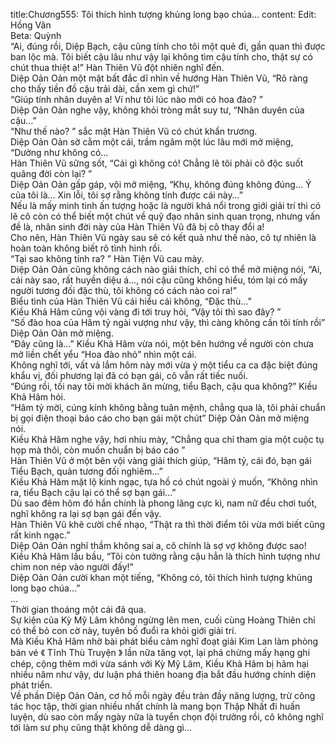 title:Chương555: Tôi thích hình tượng khủng long bạo chúa…
content:
Edit: Hồng Vân<br>Beta: Quỳnh<br>“Ai, đúng rồi, Diệp Bạch, cậu cũng tính cho tôi một quẻ đi, gần quan thì được ban lộc mà. Tôi biết cậu lâu như vậy lại không tìm cậu tính cho, thật sự có chút thua thiệt a!” Hàn Thiên Vũ đột nhiên nghĩ đến.<br>Diệp Oản Oản một mặt bất đắc dĩ nhìn về hướng Hàn Thiên Vũ, “Rõ ràng cho thấy tiền đồ cậu trải dài, cần xem gì chứ!”<br>“Giúp tính nhân duyên a! Ví như tôi lúc nào mới có hoa đào? ”<br>Diệp Oản Oản nghe vậy, không khỏi tròng mắt suy tư, “Nhân duyên của cậu…”<br>“Như thế nào? ” sắc mặt Hàn Thiên Vũ có chút khẩn trương.<br>Diệp Oản Oản sờ cằm một cái, trầm ngâm một lúc lâu mới mở miệng, “Dường như không có…<br>Hàn Thiên Vũ sững sốt, “Cái gì không có! Chẳng lẽ tôi phải cô độc suốt quãng đời còn lại? ”<br>Diệp Oản Oản gấp gáp, vội mở miệng, “Khụ, không đúng không đúng… Ý của tôi là… Xin lỗi, tôi sợ rằng không tính được cái này…”<br>Nếu là mấy minh tinh ấn tượng hoặc là người khá nổi trong giới giải trí thì có lẽ cô còn có thể biết một chút về quỹ đạo nhân sinh quan trọng, nhưng vấn đề là, nhân sinh đời này của Hàn Thiên Vũ đã bị cô thay đổi a!<br>Cho nên, Hàn Thiên Vũ ngày sau sẽ có kết quả như thế nào, cô tự nhiên là hoàn toàn không biết rõ tình hình rồi.<br>“Tại sao không tính ra? ” Hàn Tiện Vũ cau mày.<br>Diệp Oản Oản cũng không cách nào giải thích, chỉ có thể mở miệng nói, “Ai, cái này sao, rất huyền diệu á…, nói cậu cũng không hiểu, tóm lại có mấy người tương đối đặc thù, tôi không có cách nào coi ra!”<br>Biểu tình của Hàn Thiên Vũ cái hiểu cái không, “Đặc thù…”<br>Kiều Khả Hâm cũng vội vàng đi tới truy hỏi, “Vậy tôi thì sao đây? ”<br>“Số đào hoa của Hâm tỷ ngài vượng như vậy, thì càng không cần tôi tính rồi” Diệp Oản Oản mở miệng.<br>“Đây cũng là…” Kiều Khả Hâm vừa nói, một bên hướng về người còn chưa mở liền chết yểu “Hoa đào nhỏ” nhìn một cái.<br>Không nghĩ tới, vất vả lắm hôm này mới vừa ý một tiểu ca ca đặc biệt đúng khẩu vị, đối phương lại đã có bạn gái, cô vẫn rất tiếc nuối.<br>“Đúng rồi, tối nay tôi mời khách ăn mừng, tiểu Bạch, cậu qua không?” Kiều Khả Hâm hỏi.<br>“Hâm tỷ mời, cúng kính không bằng tuân mệnh, chẳng qua là, tôi phải chuẩn bị gọi điện thoại báo cáo cho bạn gái một chút” Diệp Oản Oản mở miệng nói.<br>Kiều Khả Hâm nghe vậy, hơi nhíu mày, “Chẳng qua chỉ tham gia một cuộc tụ họp mà thôi, còn muốn chuẩn bị báo cáo ”<br>Hàn Thiên Vũ ở một bên vội vàng giải thích giúp, “Hâm tỷ, cái đó, bạn gái Tiểu Bạch, quản tương đối nghiêm…”<br>Kiều Khả Hâm mặt lộ kinh ngạc, tựa hồ có chút ngoài ý muốn, “Không nhìn ra, tiểu Bạch cậu lại có thể sợ bạn gái…”<br>Dù sao đêm hôm đó hắn chính là phong lãng cực kì, nam nữ đều chơi tuốt, nghĩ không ra lại sợ bạn gái đến vậy.<br>Hàn Thiên Vũ khẽ cười chế nhạo, “Thật ra thì thời điểm tôi vừa mới biết cũng rất kinh ngạc.”<br>Diệp Oản Oản nghĩ thầm không sai a, cô chính là sợ vợ không được sao!<br>Kiều Khả Hâm lầu bầu, “Tôi còn tưởng rằng cậu hẳn là thích hình tượng như chim non nép vào người đấy!”<br>Diệp Oản Oản cười khan một tiếng, “Không có, tôi thích hình tượng khủng long bạo chúa…”<br>…<br>Thời gian thoáng một cái đã qua.<br>Sự kiện của Kỳ Mỹ Lâm không ngừng lên men, cuối cùng Hoàng Thiên chỉ có thể bỏ con cờ này, tuyên bố đuổi ra khỏi giới giải trí.<br>Mà Kiều Khả Hâm nhờ bài phát biểu cảm nghĩ đoạt giải Kim Lan làm phòng bán vé 《 Tĩnh Thù Truyện 》 lần nữa tăng vọt, lại phá chừng mấy hạng ghi chép, cộng thêm mới vừa sánh với Kỳ Mỹ Lâm, Kiều Khả Hâm bị hãm hại nhiều năm như vậy, dư luận phá thiên hoang địa bắt đầu hướng chính diện phát triển.<br>Về phần Diệp Oản Oản, cơ hồ mỗi ngày đều tràn đầy năng lượng, trừ công tác học tập, thời gian nhiều nhất chính là mang bọn Thập Nhất đi huấn luyện, dù sao còn mấy ngày nữa là tuyển chọn đội trưởng rồi, cô không nghĩ tới làm sư phụ cũng thật không dễ dàng gì…